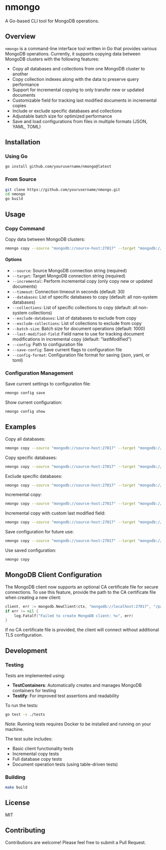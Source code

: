 # nmongo

A Go-based CLI tool for MongoDB operations.

## Overview

`nmongo` is a command-line interface tool written in Go that provides various MongoDB operations. Currently, it supports copying data between MongoDB clusters with the following features:

- Copy all databases and collections from one MongoDB cluster to another
- Copy collection indexes along with the data to preserve query performance
- Support for incremental copying to only transfer new or updated documents
- Customizable field for tracking last modified documents in incremental copies
- Include or exclude specific databases and collections
- Adjustable batch size for optimized performance
- Save and load configurations from files in multiple formats (JSON, YAML, TOML)

## Installation

### Using Go

```bash
go install github.com/yourusername/nmongo@latest
```

### From Source

```bash
git clone https://github.com/yourusername/nmongo.git
cd nmongo
go build
```

## Usage

### Copy Command

Copy data between MongoDB clusters:

```bash
nmongo copy --source "mongodb://source-host:27017" --target "mongodb://dest-host:27017"
```

#### Options

- `--source`: Source MongoDB connection string (required)
- `--target`: Target MongoDB connection string (required)
- `--incremental`: Perform incremental copy (only copy new or updated documents)
- `--timeout`: Connection timeout in seconds (default: 30)
- `--databases`: List of specific databases to copy (default: all non-system databases)
- `--collections`: List of specific collections to copy (default: all non-system collections)
- `--exclude-databases`: List of databases to exclude from copy
- `--exclude-collections`: List of collections to exclude from copy
- `--batch-size`: Batch size for document operations (default: 1000)
- `--last-modified-field`: Field name to use for tracking document modifications in incremental copy (default: "lastModified")
- `--config`: Path to configuration file
- `--save-config`: Save current flags to configuration file
- `--config-format`: Configuration file format for saving (json, yaml, or toml)

### Configuration Management

Save current settings to configuration file:

```bash
nmongo config save
```

Show current configuration:

```bash
nmongo config show
```

## Examples

Copy all databases:
```bash
nmongo copy --source "mongodb://source-host:27017" --target "mongodb://dest-host:27017"
```

Copy specific databases:
```bash
nmongo copy --source "mongodb://source-host:27017" --target "mongodb://dest-host:27017" --databases="db1,db2"
```

Exclude specific databases:
```bash
nmongo copy --source "mongodb://source-host:27017" --target "mongodb://dest-host:27017" --exclude-databases="admin,local,config"
```

Incremental copy:
```bash
nmongo copy --source "mongodb://source-host:27017" --target "mongodb://dest-host:27017" --incremental
```

Incremental copy with custom last modified field:
```bash
nmongo copy --source "mongodb://source-host:27017" --target "mongodb://dest-host:27017" --incremental --last-modified-field="updatedAt"
```

Save configuration for future use:
```bash
nmongo copy --source "mongodb://source-host:27017" --target "mongodb://dest-host:27017" --save-config
```

Use saved configuration:
```bash
nmongo copy
```

## MongoDB Client Configuration

The MongoDB client now supports an optional CA certificate file for secure connections. To use this feature, provide the path to the CA certificate file when creating a new client:

```go
client, err := mongodb.NewClient(ctx, "mongodb://localhost:27017", "/path/to/ca-cert.pem")
if err != nil {
    log.Fatalf("Failed to create MongoDB client: %v", err)
}
```

If no CA certificate file is provided, the client will connect without additional TLS configuration.

## Development

### Testing

Tests are implemented using:
- **TestContainers**: Automatically creates and manages MongoDB containers for testing
- **Testify**: For improved test assertions and readability

To run the tests:

```bash
go test -v ./tests
```

Note: Running tests requires Docker to be installed and running on your machine.

The test suite includes:
- Basic client functionality tests
- Incremental copy tests
- Full database copy tests
- Document operation tests (using table-driven tests)

### Building

```bash
make build
```

## License

MIT

## Contributing

Contributions are welcome! Please feel free to submit a Pull Request.
